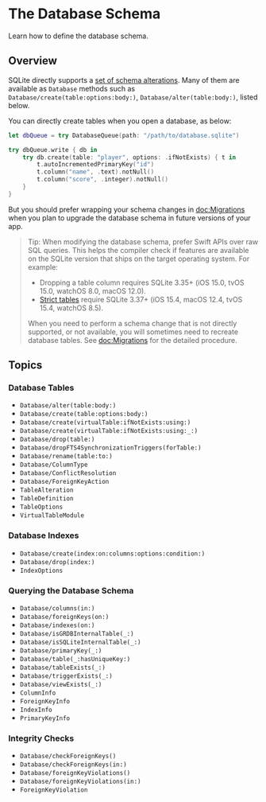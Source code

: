 # The Database Schema

Learn how to define the database schema.

## Overview

SQLite directly supports a [set of schema alterations](https://www.sqlite.org/lang.html). Many of them are available as `Database` methods such as ``Database/create(table:options:body:)``, ``Database/alter(table:body:)``, listed below.

You can directly create tables when you open a database, as below:

```swift
let dbQueue = try DatabaseQueue(path: "/path/to/database.sqlite")

try dbQueue.write { db in
    try db.create(table: "player", options: .ifNotExists) { t in
        t.autoIncrementedPrimaryKey("id")
        t.column("name", .text).notNull()
        t.column("score", .integer).notNull()
    }
}
```

But you should prefer wrapping your schema changes in <doc:Migrations> when you plan to upgrade the database schema in future versions of your app.

> Tip: When modifying the database schema, prefer Swift APIs over raw SQL queries. This helps the compiler check if features are available on the SQLite version that ships on the target operating system. For example:
>
> - Dropping a table column requires SQLite 3.35+ (iOS 15.0, tvOS 15.0, watchOS 8.0, macOS 12.0).
> - [Strict tables](https://www.sqlite.org/stricttables.html) require SQLite 3.37+ (iOS 15.4, macOS 12.4, tvOS 15.4, watchOS 8.5).
>
> When you need to perform a schema change that is not directly supported, or not available, you will sometimes need to recreate database tables. See <doc:Migrations> for the detailed procedure. 

## Topics

### Database Tables

- ``Database/alter(table:body:)``
- ``Database/create(table:options:body:)``
- ``Database/create(virtualTable:ifNotExists:using:)``
- ``Database/create(virtualTable:ifNotExists:using:_:)``
- ``Database/drop(table:)``
- ``Database/dropFTS4SynchronizationTriggers(forTable:)``
- ``Database/rename(table:to:)``
- ``Database/ColumnType``
- ``Database/ConflictResolution``
- ``Database/ForeignKeyAction``
- ``TableAlteration``
- ``TableDefinition``
- ``TableOptions``
- ``VirtualTableModule``

### Database Indexes

- ``Database/create(index:on:columns:options:condition:)``
- ``Database/drop(index:)``
- ``IndexOptions``

### Querying the Database Schema

- ``Database/columns(in:)``
- ``Database/foreignKeys(on:)``
- ``Database/indexes(on:)``
- ``Database/isGRDBInternalTable(_:)``
- ``Database/isSQLiteInternalTable(_:)``
- ``Database/primaryKey(_:)``
- ``Database/table(_:hasUniqueKey:)``
- ``Database/tableExists(_:)``
- ``Database/triggerExists(_:)``
- ``Database/viewExists(_:)``
- ``ColumnInfo``
- ``ForeignKeyInfo``
- ``IndexInfo``
- ``PrimaryKeyInfo``

### Integrity Checks

- ``Database/checkForeignKeys()``
- ``Database/checkForeignKeys(in:)``
- ``Database/foreignKeyViolations()``
- ``Database/foreignKeyViolations(in:)``
- ``ForeignKeyViolation``
